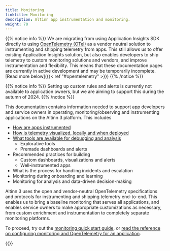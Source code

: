 ```yaml
---
title: Monitoring
linktitle: Monitoring
description: Altinn app instrumentation and monitoring.
weight: 70
---
```


{{% notice info %}}
We are migrating from using Application Insights SDK directly to using [OpenTelemetry (OTel)](https://opentelemetry.io/) as a vendor neutral
solution to instrumenting and shipping telemetry from apps. This still allows us to offer existing
Application Insights solution, but also enables developers to ship telemetry to custom monitoring solutions and vendors, and improve instrumentation and flexibility.
This means that these documentation pages are currently in active development and may be temporarily incomplete.
[Read more below]({{< ref "#opentelemetry" >}})
{{% /notice %}}

{{% notice info %}}
Setting up custom rules and alerts is currently not available to application owners, 
but we are aiming to support this during the autumn of 2024. 
{{% /notice %}}

This documentation contains information needed to support app developers and service owners in 
operating, monitoring/observing and instrumenting applications on the Altinn 3 platform.
This includes

* [How are apps instrumented](/app/monitoring/instrumentation)
* [How is telemetry visualized, locally and when deployed](/app/monitoring/visualisation)
* [What tools are available for debugging and analysis](/app/monitoring/visualisation)
  * Explorative tools
  * Premade dashboards and alerts
* Recommended practices for building
  * Custom dashboards, visualizations and alerts
  * Well-instrumented apps
* What is the process for handling incidents and escalation
* Monitoring during onboarding and learning
* Monitoring for analysis and data-driven decision-making

Altinn 3 uses the open and vendor-neutral OpenTelemetry specifications and protocols for instrumenting and shipping
telemetry end-to-end. This enables us to bring a baseline monitoring that serves all applications,
and enables service owners to make appropriate customizations as necessary, from custom enrichment and instrumentation
to completely separate monitoring platforms.

To proceed, try out the [monitoring quick start guide](/app/monitoring/quick-start), 
or [read the reference on configuring monitoring and OpenTelemetry for an application](/app/monitoring/configuration).

{{<children />}}

